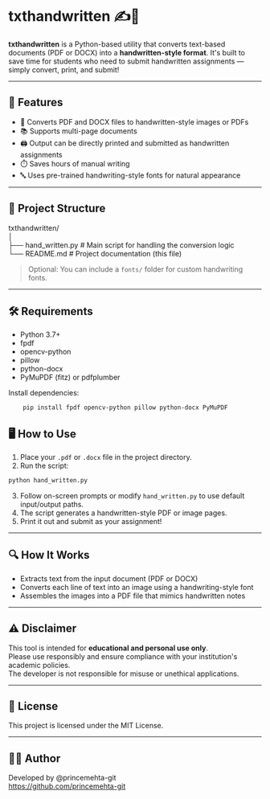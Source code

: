 # txthandwritten ✍️📄

**txthandwritten** is a Python-based utility that converts text-based documents (PDF or DOCX) into a **handwritten-style format**. It's built to save time for students who need to submit handwritten assignments — simply convert, print, and submit!

---

## 🧰 Features

- 📝 Converts PDF and DOCX files to handwritten-style images or PDFs  
- 📚 Supports multi-page documents  
- 🖨️ Output can be directly printed and submitted as handwritten assignments  
- ⏱️ Saves hours of manual writing  
- 🔤 Uses pre-trained handwriting-style fonts for natural appearance  

---

## 📁 Project Structure

txthandwritten/  
│  
├── hand_written.py         # Main script for handling the conversion logic  
└── README.md               # Project documentation (this file)  

> Optional: You can include a `fonts/` folder for custom handwriting fonts.

---

## 🛠️ Requirements

- Python 3.7+  
- fpdf  
- opencv-python  
- pillow  
- python-docx  
- PyMuPDF (fitz) or pdfplumber  

Install dependencies:
```bash
    pip install fpdf opencv-python pillow python-docx PyMuPDF
```
## 🖥️ How to Use

1. Place your `.pdf` or `.docx` file in the project directory.  
2. Run the script:
``` bash
python hand_written.py
```


3. Follow on-screen prompts or modify `hand_written.py` to use default input/output paths.  
4. The script generates a handwritten-style PDF or image pages.  
5. Print it out and submit as your assignment!

---

## 🔍 How It Works

- Extracts text from the input document (PDF or DOCX)  
- Converts each line of text into an image using a handwriting-style font  
- Assembles the images into a PDF file that mimics handwritten notes  

---

## ⚠️ Disclaimer

This tool is intended for **educational and personal use only**.  
Please use responsibly and ensure compliance with your institution's academic policies.  
The developer is not responsible for misuse or unethical applications.

---

## 📄 License

This project is licensed under the MIT License.

---

## 🙋‍♂️ Author

Developed by @princemehta-git  
https://github.com/princemehta-git




